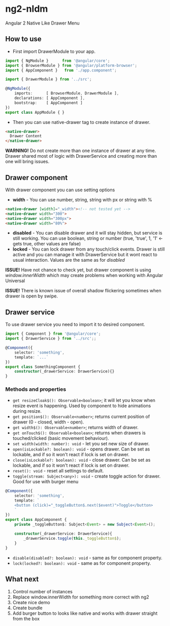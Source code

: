 # ng2-nldm
Angular 2 Native Like Drawer Menu
## How to use

* First import DrawerModule to your app.

```typescript
import { NgModule }      from '@angular/core';
import { BrowserModule } from '@angular/platform-browser';
import { AppComponent }   from './app.component';

import { DrawerModule } from '../src';

@NgModule({
    imports:      [ BrowserModule, DrawerModule ],
    declarations: [ AppComponent ],
    bootstrap:    [ AppComponent ]
})
export class AppModule { }
```

* Then you can use native-drawer tag to create instance of drawer.

```html
<native-drawer>
  Drawer Content      
</native-drawer>
```

**WARNING!** Do not create more than one instance of drawer at any time. Drawer shared most of logic with DrawerService and creating more than one will bring issues.

## Drawer component

With drawer component you can use setting options

* **width** - You can use number, string, string with px or string with %
```html
<native-drawer [width]="_width"><!-- not tested yet -->
<native-drawer width="300">
<native-drawer width="300px">
<native-drawer width="80%">
```
* **disabled** - You can disable drawer and it will stay hidden, but service is still working. You can use boolean, string or number (true, 'true', 1, '1' <- gets true, other values are false)
* **locked** - You can lock drawer from any touch/click events. Drawer is still active and you can manage it with DrawerService but it wont react to usual interaction. Values are the same as for _disabled_

**ISSUE!** Have not chance to check yet, but drawer component is using _window.innerWidth_ which may create problems when working with Angular Universal

**ISSUE!** There is known issue of overall shadow flickering sometimes when drawer is open by swipe.

## Drawer service

To use drawer service you need to import it to desired component.
```typescript
import { Component } from '@angular/core';
import { DrawerService } from '../src';;

@Component({
    selector: 'something',
    template: `...`
})
export class SomethingComponent {
    constructor(_drawerService: DrawerService){}
}
```

### Methods and properties

* `get resizeCloak$(): Observable<boolean>`; it will let you know when resize event is happening. Used by component to hide animations during resize.
* `get position$(): Observable<number>`; returns current position of drawer (0 - closed, width - open).
* `get width$(): Observable<number>`; returns width of drawer.
* `get onTouch$(): Observable<boolean>`; returns when drawers is touched/clicked (basic movement behaviour).
* `set width(width: number): void` - let you set new size of drawer.
* `open(isLockable?: boolean): void` - opens drawer. Can be set as lockable, and if so it won't react if lock is set on drawer.
* `close(isLockable?: boolean): void` - close drawer. Can be set as lockable, and if so it won't react if lock is set on drawer.
* `reset(): void` - reset all settings to default.
* `toggle(stream: Subject<any>): void` - create toggle action for drawer. Good for use with burger menu
```typescript
@Component({
    selector: 'something',
    template: `
    <button (click)="_toggleButton$.next($event)">Toggle</button>
    `
})
export class AppComponent {
    private _toggleButton$: Subject<Event> = new Subject<Event>();
    
    constructor(_drawerService: DrawerService){
        _drawerService.toggle(this._toggleButton$);
    }
}
```
* `disable(disabled?: boolean): void` - same as for component property.
* `lock(locked?: boolean): void` - same as for component property.

## What next
1. Control number of instances
2. Replace window.innerWidth for something more correct with ng2
3. Create nice demo
4. Create bundle
5. Add burger button to looks like native and works with drawer straight from the box

